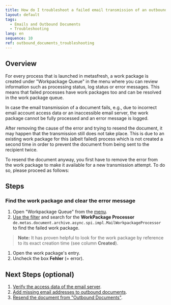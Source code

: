 ```yaml
---
title: How do I troubleshoot a failed email transmission of an outbound document?
layout: default
tags:
  - Emails and Outbound Documents
  - Troubleshooting
lang: en
sequence: 10
ref: outbound_documents_troubleshooting
---
```


## Overview
For every process that is launched in metasfresh, a work package is created under "Workpackage Queue" in the menu where you can review information such as processing status, log status or error messages. This means that failed processes have work packages too and can be resolved in the work package queue.

In case the email transmission of a document fails, e.g., due to incorrect email account access data or an inaccessible email server, the work package cannot be fully processed and an error message is logged.

After removing the cause of the error and trying to resend the document, it may happen that the transmission still does not take place. This is due to an existing work package for this (albeit failed) process which is not created a second time in order to prevent the document from being sent to the recipient twice.

To resend the document anyway, you first have to remove the error from the work package to make it available for a new transmission attempt. To do so, please proceed as follows:

## Steps

### Find the work package and clear the error message
1. Open "Workpackage Queue" from the [menu](Menu).
1. [Use the filter](Filtering_function) and search for the **WorkPackage Processor** `de.metas.document.archive.async.spi.impl.MailWorkpackageProcessor` to find the failed work package.
 >**Note:** It has proven helpful to look for the work package by reference to its exact creation time (see column **Created**).

1. Open the work package's entry.
1. Uncheck the box **Fehler** (= error).

## Next Steps (optional)
1. [Verify the access data of the email server](Outbound_documents_setup_email_server).
1. [Add missing email addresses to outbound documents](Outbound_docs_change_recipient_email).
1. [Resend the document from "Outbound Documents"](Send_email_from_outbound_docs).
